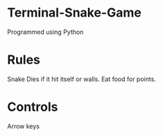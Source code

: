 # Terminal-Snake-Game
Programmed using Python

# Rules
Snake Dies if it hit itself or walls. Eat food for points. 

# Controls
Arrow keys
